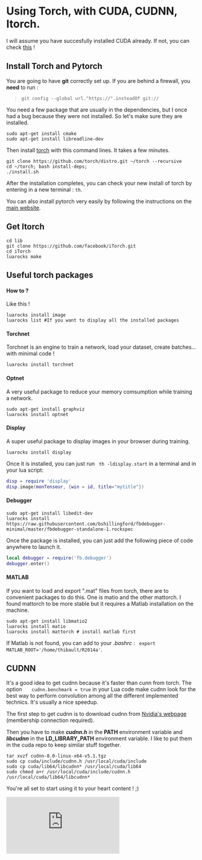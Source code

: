 # Using Torch, with CUDA, CUDNN, Itorch.

I will assume you have succesfully installed CUDA already. If not, you can check [this](https://github.com/ThibaultGROUEIX/workflow_and_installs/tree/master/cuda_install.md) !



## Install Torch and Pytorch

You are going to have **git** correctly set up. If you are behind a firewall, you **need** to run :

> ```shell
> git config --global url."https://".insteadOf git://
> ```

You need a few package that are usually in the dependencies, but I once had a bug because they were not installed. So let's make sure they are installed.

```shell
sudo apt-get install cmake
sudo apt-get install libreadline-dev
```

Then install [torch](http://torch.ch/) with this command lines. It takes a few minutes.

```shell
git clone https://github.com/torch/distro.git ~/torch --recursive
cd ~/torch; bash install-deps;
./install.sh
```

After the installation completes, you can check your new install of torch by entering in a new terminal : ```th```.

You can also install pytorch very easily by following the instructions on the [main website](http://pytorch.org/).

## Get Itorch

```shell
cd lib
git clone https://github.com/facebook/iTorch.git
cd iTorch
luarocks make 
```

## Useful torch packages

#### How to ?

Like this !

```shell
luarocks install image
luarocks list #If you want to display all the installed packages
```

#### Torchnet

Torchnet is an engine to train a network, load your dataset, create batches... with minimal code ! 

```shell
luarocks install torchnet
```
#### Optnet

A very useful package to reduce your memory comsumption while training a network.

```shell
sudo apt-get install graphviz
luarocks install optnet
```

#### Display

A super useful package to display images in your browser during training.

```
luarocks install display
```

Once it is installed, you can just run ``` th -ldisplay.start``` in  a terminal and in your lua script:

```Lua
disp = require 'display'
disp.image(monTenseur, {win = id, title="mytitle"})
```

#### Debugger

```shell
sudo apt-get install libedit-dev 
luarocks install https://raw.githubusercontent.com/bshillingford/fbdebugger-minimal/master/fbdebugger-standalone-1.rockspec 
```

Once the package is installed, you can just add the following piece of code anywhere to launch it.

```lua
local debugger = require('fb.debugger')
debugger.enter()
```

#### MATLAB

If you want to load and export ".mat" files from torch, there are to convenient packages to do this. One is matio and the other mattorch. I found mattorch to be more stable but it requires a Matlab installation on the machine.

```shell
sudo apt-get install libmatio2
luarocks install matio
luarocks install mattorch # install matlab first
```

If Matlab is not found, you can add to your *.bashrc* :  ``` export MATLAB_ROOT='/home/thibault/R2014a'```.

## CUDNN

It's a good idea to get cudnn because it's faster than cunn from torch. The option ```   cudnn.benchmark = true``` in your Lua code make cudnn look for the best way to perform convolution among all the different implemented technics. It's usually a nice speedup.

 The first step to get cudnn is to download cudnn from [Nvidia's webpage]() (membership connection required).

Then you have to make ***cudnn.h*** in the **PATH** environment variable and ***libcudnn*** in the **LD_LIBRARY_PATH** environment variable. I like to put them in the cuda repo to keep similar stuff together.

```shell
tar xvzf cudnn-8.0-linux-x64-v5.1.tgz
sudo cp cuda/include/cudnn.h /usr/local/cuda/include
sudo cp cuda/lib64/libcudnn* /usr/local/cuda/lib64
sudo chmod a+r /usr/local/cuda/include/cudnn.h /usr/local/cuda/lib64/libcudnn*
```



You're all set to start using it to your heart content ! ;)



[![Analytics](https://ga-beacon.appspot.com/UA-91308638-2/github.com/ThibaultGROUEIX/workflow_and_installs/torch_workflow.md?pixel)](https://github.com/ThibaultGROUEIX/workflow_and_installs/)